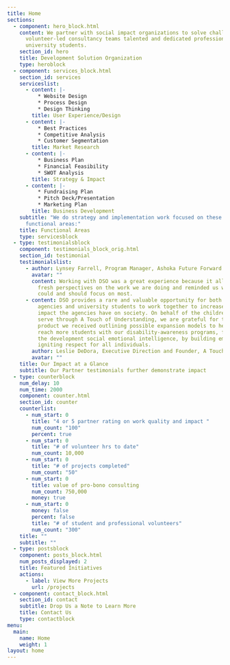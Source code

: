 ```yaml
---
title: Home
sections:
  - component: hero_block.html
    content: We partner with social impact organizations to solve challenges. Our
      volunteer-led consultancy teams talented and dedicated professionals and
      university students.
    section_id: hero
    title: Development Solution Organization
    type: heroblock
  - component: services_block.html
    section_id: services
    serviceslist:
      - content: |-
          * Website Design
          * Process Design
          * Design Thinking
        title: User Experience/Design
      - content: |-
          * Best Practices
          * Competitive Analysis
          * Customer Segmentation
        title: Market Research
      - content: |-
          * Business Plan
          * Financial Feasibility
          * SWOT Analysis
        title: Strategy & Impact
      - content: |-
          * Fundraising Plan
          * Pitch Deck/Presentation
          * Marketing Plan
        title: Business Development
    subtitle: "We do strategy and implementation work focused on these core
      functional areas:"
    title: Functional Areas
    type: servicesblock
  - type: testimonialsblock
    component: testimonials_block_orig.html
    section_id: testimonial
    testimonialslist:
      - author: Lynsey Farrell, Program Manager, Ashoka Future Forward
        avatar: ""
        content: Working with DSO was a great experience because it allowed us to get
          fresh perspectives on the work we are doing and reminded us what we
          could and should focus on most.
      - content: DSO provides a rare and valuable opportunity for both non-for-profit
          agencies and university students to work together to increase the
          impact the agencies have on society. On behalf of the children we
          serve through A Touch of Understanding, we are grateful for the
          product we received outlining possible expansion models to help us
          reach more students with our disability-awareness programs, fostering
          the development social emotional intelligence, by building empathy and
          igniting respect for all individuals.
        author: Leslie DeDora, Executive Direction and Founder, A Touch of Understanding
        avatar: ""
    title: Our Impact at a Glance
    subtitle: Our Partner testimonials further demonstrate impact
  - type: counterblock
    num_delay: 10
    num_time: 2000
    component: counter.html
    section_id: counter
    counterlist:
      - num_start: 0
        title: "4 or 5 partner rating on work quality and impact "
        num_count: "100"
        percent: true
      - num_start: 0
        title: "# of volunteer hrs to date"
        num_count: 10,000
      - num_start: 0
        title: "# of projects completed"
        num_count: "50"
      - num_start: 0
        title: value of pro-bono consulting
        num_count: 750,000
        money: true
      - num_start: 0
        money: false
        percent: false
        title: "# of student and professional volunteers"
        num_count: "300"
    title: ""
    subtitle: ""
  - type: postsblock
    component: posts_block.html
    num_posts_displayed: 2
    title: Featured Initiatives
    actions:
      - label: View More Projects
        url: /projects
  - component: contact_block.html
    section_id: contact
    subtitle: Drop Us a Note to Learn More
    title: Contact Us
    type: contactblock
menu:
  main:
    name: Home
    weight: 1
layout: home
---
```

